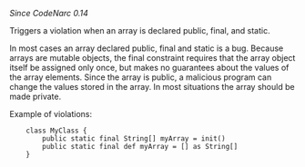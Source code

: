 
*Since CodeNarc 0.14*

Triggers a violation when an array is declared public, final, and static.

In most cases an array declared public, final and static is a bug. Because arrays are mutable objects, the
final constraint requires that the array object itself be assigned only once, but makes no guarantees
about the values of the array elements. Since the array is public, a malicious program can change the
values stored in the array. In most situations the array should be made private.

Example of violations:

```
    class MyClass {
        public static final String[] myArray = init()
        public static final def myArray = [] as String[]
    }
```
